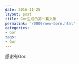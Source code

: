```yaml
---
date: 2016-11-25
layout: post
title: Gor生成的第一篇文章
permalink: '/0000/new-born.html'
categories:
- Gor
tags:
- Gor
---
```



感谢有Gor.

